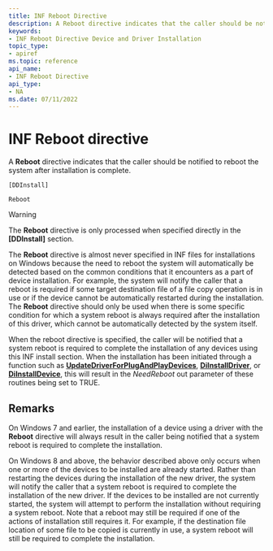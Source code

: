 ```yaml
---
title: INF Reboot Directive
description: A Reboot directive indicates that the caller should be notified to reboot the system after installation is complete.
keywords:
- INF Reboot Directive Device and Driver Installation
topic_type:
- apiref
ms.topic: reference
api_name:
- INF Reboot Directive
api_type:
- NA
ms.date: 07/11/2022
---
```


# INF Reboot directive

A **Reboot** directive indicates that the caller should be notified to reboot the system after installation is complete.

```inf
[DDInstall]
  
Reboot
```

> [!WARNING]
> The **Reboot** directive is only processed when specified directly in the **\[DDInstall\]** section.

The **Reboot** directive is almost never specified in INF files for installations on Windows because the need to reboot the system will automatically be detected based on the common conditions that it encounters as a part of device installation. For example, the system will notify the caller that a reboot is required if some target destination file of a file copy operation is in use or if the device cannot be automatically restarted during the installation. The **Reboot** directive should only be used when there is some specific condition for which a system reboot is always required after the installation of this driver, which cannot be automatically detected by the system itself.

When the reboot directive is specified, the caller will be notified that a system reboot is required to complete the installation of any devices using this INF install section. When the installation has been initiated through a function such as [**UpdateDriverForPlugAndPlayDevices**](/windows/win32/api/newdev/nf-newdev-updatedriverforplugandplaydevicesa), [**DiInstallDriver**](/windows/win32/api/newdev/nf-newdev-diinstalldrivera), or [**DiInstallDevice**](/windows/win32/api/newdev/nf-newdev-diinstalldevice), this will result in the *NeedReboot* out parameter of these routines being set to TRUE.

## Remarks

On Windows 7 and earlier, the installation of a device using a driver with the **Reboot** directive will always result in the caller being notified that a system reboot is required to complete the installation.

On Windows 8 and above, the behavior described above only occurs when one or more of the devices to be installed are already started. Rather than restarting the devices during the installation of the new driver, the system will notify the caller that a system reboot is required to complete the installation of the new driver. If the devices to be installed are not currently started, the system will attempt to perform the installation without requiring a system reboot. Note that a reboot may still be required if one of the actions of installation still requires it. For example, if the destination file location of some file to be copied is currently in use, a system reboot will still be required to complete the installation.
